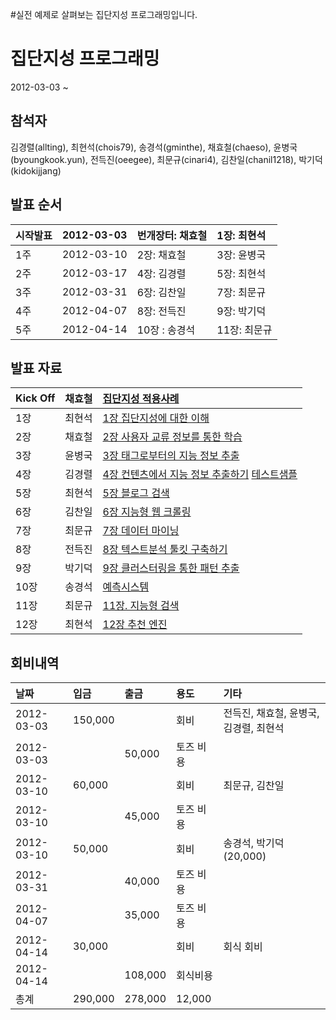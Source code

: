 #실전 예제로 살펴보는 집단지성 프로그래밍입니다.

# 집단지성 프로그래밍 #
2012-03-03 ~

## 참석자 ##

김경렬(allting),
최현석(chois79),
송경석(gminthe),
채효철(chaeso),
윤병국(byoungkook.yun),
전득진(oeegee),
최문규(cinari4),
김찬일(chanil1218),
박기덕(kidokijjang)


## 발표 순서 ##
| 시작발표 | 2012-03-03 | 번개장터: 채효철 | 1장: 최현석 |
|:-------------|:-----------|:------------------------|:----------------|
| 1주 | 2012-03-10 | 2장: 채효철 | 3장: 윤병국 |
| 2주 | 2012-03-17 | 4장: 김경렬 | 5장: 최현석 |
| 3주 | 2012-03-31 | 6장: 김찬일 | 7장: 최문규 |
| 4주 | 2012-04-07 | 8장: 전득진 | 9장: 박기덕 |
| 5주 | 2012-04-14 | 10장 : 송경석| 11장: 최문규 | 12장: 최현석 |



## 발표 자료 ##
| Kick Off | 채효철 | [집단지성 적용사례](http://www.slideshare.net/chaeso/public-in) |
|:---------|:----------|:------------------------------------------------------------------------|
| 1장 | 최현석 | [1장 집단지성에 대한 이해](http://www.slideshare.net/HyeonSeokChoi/ch1-11844118) |
| 2장 | 채효철 | [2장 사용자 교류 정보를 통한 학습](http://www.slideshare.net/chaeso/ss-11946896) |
| 3장 | 윤병국 | [3장 태그로부터의 지능 정보 추출](http://www.slideshare.net/claude_yun/ss-12061616) |
| 4장 | 김경렬 | [4장 컨텐츠에서 지능 정보 추출하기](http://www.slideshare.net/allting/ciia-ch4) [테스트샘플](http://architect.googlecode.com/git/ColletiveIntelligence/ch4/ch4.html)|
| 5장 | 최현석 |[5장 블로그 검색](http://www.slideshare.net/HyeonSeokChoi/ch5-12048119)  |
| 6장 | 김찬일 |  [6장 지능형 웹 크롤링](http://www.slideshare.net/ChanilKim/6-12538338) |
| 7장 | 최문규 |[7장 데이터 마이닝](https://docs.google.com/presentation/d/1htlIpZX9L_Av4LE0uBvWWWvYT4l_SPDcjeOE-rd0LD0/edit)  |
| 8장 | 전득진 |[8장 텍스트분석 툴킷 구축하기](https://docs.google.com/presentation/d/1FDWeGM_kKqvolT6W7c8WUPCu8s84hM8J1wGmpzYAwXw/present#slide=id.p)  |
| 9장 | 박기덕 | [9장 클러스터링을 통한 패턴 추출](https://docs.google.com/presentation/d/1BjCREvPv7O8YT3WCH7Pk2j4iyYuWwQl6LS2WWsqJs3s/edit#slide=id.p) |
| 10장 | 송경석 | [예측시스템](http://www.slideshare.net/kyungseoksong/10-predictionsystem-pptx)  |
| 11장 | 최문규 |[11장. 지능형 검색](https://docs.google.com/presentation/d/1hDPmMlvy6PNv8yYfhkakgEzNFhW4VA2sW_7dlSCYLRA/edit)  |
| 12장 | 최현석 | [12장 추천 엔진](http://www.slideshare.net/HyeonSeokChoi/ch12-12545596) |



## 회비내역 ##

| 날짜 | 입금 | 출금 | 용도 | 기타 |
|:-------|:-------|:-------|:-------|:-------|
| 2012-03-03 | 150,000 |  | 회비 | 전득진, 채효철, 윤병국, 김경렬, 최현석 |
| 2012-03-03 |  | 50,000 | 토즈 비용 |  |
| 2012-03-10 | 60,000 |  | 회비 | 최문규, 김찬일 |
| 2012-03-10 |  | 45,000 | 토즈 비용 |  |
| 2012-03-10 | 50,000 |  | 회비 | 송경석, 박기덕(20,000) |
| 2012-03-31 |  | 40,000 | 토즈 비용 |  |
| 2012-04-07 |  | 35,000 | 토즈 비용 |  |
| 2012-04-14 | 30,000 |  | 회비 | 회식 회비|
| 2012-04-14 |  | 108,000 | 회식비용 |  |
| 총계 | 290,000 | 278,000 | 12,000 |  |
